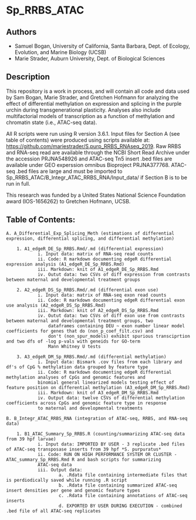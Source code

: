# Sp_RRBS_ATAC

## Authors
* Samuel Bogan, University of California, Santa Barbara, Dept. of Ecology, Evolution, and Marine Biology (UCSB)
* Marie Strader, Auburn University, Dept. of Biological Sciences

## Description
This repository is a work in process, and will contain all code and data used by Sam Bogan, Marie Strader, and Gretchen Hofmann for analyzing the effect of differential methylation on expression and splicing in the purple urchin during transgenerational plasticity. Analyses also include multifactorial models of transcription as a function of methylation and chromatin state (i.e., ATAC-seq data).

All R scripts were run using R version 3.6.1. Input files for Section A (see table of contents) were produced using scripts available at: https://github.com/mariestrader/S.purp_RRBS_RNAseq_2019. Raw RRBS and RNA-seq read are available through the NCBI Short Read Archive under the accession PRJNA548926 and ATAC-seq Tn5 insert .bed files are available under GEO experssion omnibus Bioproject PRJNA377768. ATAC-seq .bed files are large and must be imported to Sp_RRBS_ATAC/B_Integr_ATAC_RRBS_RNA/Input_data/ if Section B is to be run in full.

This research was funded by a United States National Science Foundation award (IOS-1656262) to Gretchen Hofmann, UCSB.

## Table of Contents:

    A. A_Differential_Exp_Splicing_Meth (estimations of differential expression, differential splicing, and differential methylation)
        
        1. A1_edgeR_DE_Sp_RRBS.Rmd/.md (differential expression)
                i. Input data: matrix of RNA-seq read counts
                ii. Code: R markdown documenting edgeR differential expression analysis (A1_edgeR_DE_Sp_RRBS.Rmd)
                iii. Markdown: knit of A1_edgeR_DE_Sp_RRBS.Rmd
                iv. Outut data: two CSVs of diff expression from contrasts between maternal and developmental treatment groups
                
        2. A2_edgeR_DS_Sp_RRBS.Rmd/.md (differential exon use)
                i. Input data: matrix of RNA-seq exon read counts
                ii. Code: R markdown documenting edgeR differential exon use analysis (A2_edgeR_DS_Sp_RRBS.Rmd)
                iii. Markdown: knit of A2_edgeR_DS_Sp_RRBS.Rmd
                iv. Outut data: two CSVs of diff exon use from contrasts between maternal and developmental treatment groups, two
                    dataframes containing DEU ~ exon number linear model coefficients for genes that do (non_p_coef_filt.csv) and   
                    don't (non_spur_models) exhibit spurious transciprtion and two dfs of -log p-vals with geneids for GO-term 
                    Mann Whitney U tests
                    
        3. A3_edgeR_DM_Sp_RRBS.Rmd/.md (differential methylation)
                i. Input data: Bismark .cov files from each library and df's of CpG % methylation data grouped by feature type
                ii. Code: R markdown documenting edgeR differential methylation analyses of CpGs and genomic features and 
                binomial general linearized models testing effect of feature position on differential methylation (A3_edgeR_DM_Sp_RRBS.Rmd)
                iii. Markdown: knit of A3_edgeR_DM_Sp_RRBS.Rmd
                iv. Output data: twelve CSVs of differential methylation coefficients across CpGs and genomic feature type in response
                to maternal and developmental treatments
                
    B. B_Integr_ATAC_RRBS_RNA (integration of ATAC-seq, RRBS, and RNA-seq data)
        
        1. B1_ATAC_Summary_Sp_RRBS.R (counting/summarizing ATAC-seq data from 39 hpf larvae)
                i. Input data: IMPORTED BY USER - 3 replicate .bed files of ATAC-seq transposase inserts from 39 hpf *S. purpuratus*
                ii. Code: RUN ON HIGH PERFORMANCE SYSTEM OR CLUSTER - ATAC_summary_Sp_RRBS.Rmd R and bash scripts for summarizing 
                ATAC-seq data
                iii. Output data: 
                        a. .Rdata file containing intermediate files that is perdiodically saved while running .R script
                        b. .Rdata file containing summarized ATAC-seq insert densities per gene and genomic feature types
                        c. .Rdata file containing annotations of ATAC-seq inserts
                        d. EXPORTED BY USER DURING EXECUTION - combined .bed file of all ATAC-seq replicates
